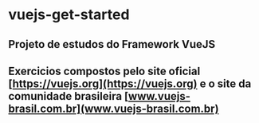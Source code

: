 # vuejs-get-started

## Projeto de estudos do Framework VueJS
## Exercicios compostos pelo site oficial [https://vuejs.org](https://vuejs.org) e o site da comunidade brasileira [www.vuejs-brasil.com.br](www.vuejs-brasil.com.br)
